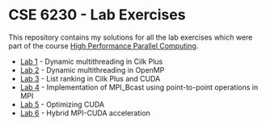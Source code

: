 # CSE 6230 - Lab Exercises

This repository contains my solutions for all the lab exercises which were part of the course [High Performance Parallel Computing](http://vuduc.org/cse6230/).

* [Lab 1](lab1/) - Dynamic multithreading in Cilk Plus
* [Lab 2](lab2/) - Dynamic multithreading in OpenMP
* [Lab 3](lab3/) - List ranking in Cilk Plus and CUDA
* [Lab 4](lab4/) - Implementation of MPI_Bcast using point-to-point operations in MPI
* [Lab 5](lab5/) - Optimizing CUDA
* [Lab 6](lab6/) - Hybrid MPI-CUDA acceleration
